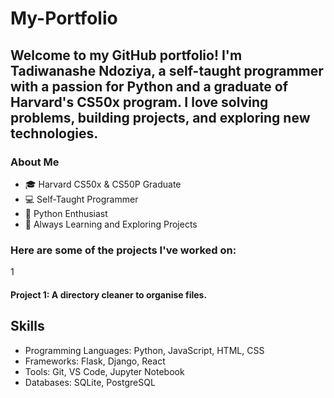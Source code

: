 # My-Portfolio

## Welcome to my GitHub portfolio! I'm Tadiwanashe Ndoziya, a self-taught programmer with a passion for Python and a graduate of Harvard's CS50x program. I love solving problems, building projects, and exploring new technologies.

### About Me
- 🎓 Harvard CS50x & CS50P Graduate
- 💻 Self-Taught Programmer
- 🐍 Python Enthusiast
- 🚀 Always Learning and Exploring
Projects
### Here are some of the projects I've worked on:
1
#### Project 1: A directory cleaner to organise files.

## Skills
- Programming Languages: Python, JavaScript, HTML, CSS
- Frameworks: Flask, Django, React
- Tools: Git, VS Code, Jupyter Notebook
- Databases: SQLite, PostgreSQL
